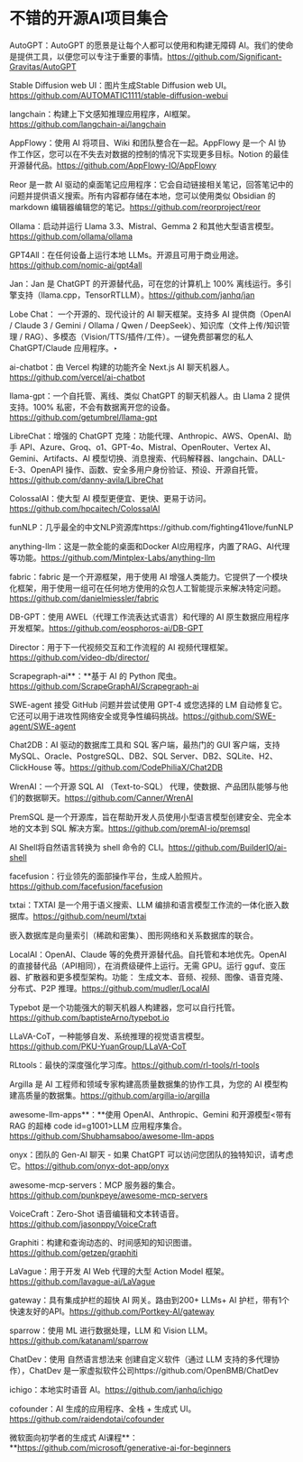 # 不错的开源AI项目集合

AutoGPT：AutoGPT 的愿景是让每个人都可以使用和构建无障碍 AI。我们的使命是提供工具，以便您可以专注于重要的事情。https://github.com/Significant-Gravitas/AutoGPT

Stable Diffusion web UI：图片生成Stable Diffusion web UI。https://github.com/AUTOMATIC1111/stable-diffusion-webui

langchain：构建上下文感知推理应用程序，AI框架。https://github.com/langchain-ai/langchain

AppFlowy：使用 AI 将项目、Wiki 和团队整合在一起。AppFlowy 是一个 AI 协作工作区，您可以在不失去对数据的控制的情况下实现更多目标。Notion 的最佳开源替代品。https://github.com/AppFlowy-IO/AppFlowy

Reor 是一款 AI 驱动的桌面笔记应用程序：它会自动链接相关笔记，回答笔记中的问题并提供语义搜索。所有内容都存储在本地，您可以使用类似 Obsidian 的 markdown 编辑器编辑您的笔记。https://github.com/reorproject/reor

Ollama：启动并运行 Llama 3.3、Mistral、Gemma 2 和其他大型语言模型。https://github.com/ollama/ollama

GPT4All：在任何设备上运行本地 LLMs。开源且可用于商业用途。https://github.com/nomic-ai/gpt4all

Jan：Jan 是 ChatGPT 的开源替代品，可在您的计算机上 100% 离线运行。多引擎支持（llama.cpp，TensorRTLLM）。https://github.com/janhq/jan

Lobe Chat： 一个开源的、现代设计的 AI 聊天框架。支持多 AI 提供商（OpenAI / Claude 3 / Gemini / Ollama / Qwen / DeepSeek）、知识库（文件上传/知识管理 / RAG）、多模态（Vision/TTS/插件/工件）。一键免费部署您的私人 ChatGPT/Claude 应用程序。‣

ai-chatbot：由 Vercel 构建的功能齐全 Next.js AI 聊天机器人。https://github.com/vercel/ai-chatbot

llama-gpt：一个自托管、离线、类似 ChatGPT 的聊天机器人。由 Llama 2 提供支持。100% 私密，不会有数据离开您的设备。https://github.com/getumbrel/llama-gpt

LibreChat：增强的 ChatGPT 克隆：功能代理、Anthropic、AWS、OpenAI、助手 API、Azure、Groq、o1、GPT-4o、Mistral、OpenRouter、Vertex AI、Gemini、Artifacts、AI 模型切换、消息搜索、代码解释器、langchain、DALL-E-3、OpenAPI 操作、函数、安全多用户身份验证、预设、开源自托管。https://github.com/danny-avila/LibreChat

ColossalAI：使大型 AI 模型更便宜、更快、更易于访问。https://github.com/hpcaitech/ColossalAI

funNLP：几乎最全的中文NLP资源库https://github.com/fighting41love/funNLP

anything-llm：这是一款全能的桌面和Docker AI应用程序，内置了RAG、AI代理等功能。https://github.com/Mintplex-Labs/anything-llm

fabric：fabric 是一个开源框架，用于使用 AI 增强人类能力。它提供了一个模块化框架，用于使用一组可在任何地方使用的众包人工智能提示来解决特定问题。https://github.com/danielmiessler/fabric

DB-GPT：使用 AWEL（代理工作流表达式语言）和代理的 AI 原生数据应用程序开发框架。https://github.com/eosphoros-ai/DB-GPT

Director：用于下一代视频交互和工作流程的 AI 视频代理框架。https://github.com/video-db/director/

Scrapegraph-ai**：**基于 AI 的 Python 爬虫。https://github.com/ScrapeGraphAI/Scrapegraph-ai

SWE-agent 接受 GitHub 问题并尝试使用 GPT-4 或您选择的 LM 自动修复它。它还可以用于进攻性网络安全或竞争性编码挑战。https://github.com/SWE-agent/SWE-agent

Chat2DB：AI 驱动的数据库工具和 SQL 客户端，最热门的 GUI 客户端，支持 MySQL、Oracle、PostgreSQL、DB2、SQL Server、DB2、SQLite、H2、ClickHouse 等。https://github.com/CodePhiliaX/Chat2DB

WrenAI：一个开源 SQL AI （Text-to-SQL） 代理，使数据、产品团队能够与他们的数据聊天。https://github.com/Canner/WrenAI

PremSQL 是一个开源库，旨在帮助开发人员使用小型语言模型创建安全、完全本地的文本到 SQL 解决方案。https://github.com/premAI-io/premsql

AI Shell将自然语言转换为 shell 命令的 CLI。https://github.com/BuilderIO/ai-shell

facefusion：行业领先的面部操作平台，生成人脸照片。https://github.com/facefusion/facefusion

txtai：TXTAI 是一个用于语义搜索、LLM 编排和语言模型工作流的一体化嵌入数据库。https://github.com/neuml/txtai

嵌入数据库是向量索引（稀疏和密集）、图形网络和关系数据库的联合。

LocalAI：OpenAI、Claude 等的免费开源替代品。自托管和本地优先。OpenAI 的直接替代品（API相同），在消费级硬件上运行。无需 GPU。运行 gguf、变压器、扩散器和更多模型架构。功能： 生成文本、音频、视频、图像、语音克隆、分布式、P2P 推理。https://github.com/mudler/LocalAI

Typebot 是一个功能强大的聊天机器人构建器，您可以自行托管。https://github.com/baptisteArno/typebot.io

LLaVA-CoT，一种能够自发、系统推理的视觉语言模型。https://github.com/PKU-YuanGroup/LLaVA-CoT

RLtools：最快的深度强化学习库。https://github.com/rl-tools/rl-tools

Argilla 是 AI 工程师和领域专家构建高质量数据集的协作工具，为您的 AI 模型构建高质量的数据集。https://github.com/argilla-io/argilla

awesome-llm-apps**：**使用 OpenAI、Anthropic、Gemini 和开源模型<带有 RAG 的超棒 code id=g1001>LLM 应用程序集合。https://github.com/Shubhamsaboo/awesome-llm-apps

onyx：团队的 Gen-AI 聊天 - 如果 ChatGPT 可以访问您团队的独特知识，请考虑它。https://github.com/onyx-dot-app/onyx

awesome-mcp-servers：MCP 服务器的集合。https://github.com/punkpeye/awesome-mcp-servers

VoiceCraft：Zero-Shot 语音编辑和文本转语音。https://github.com/jasonppy/VoiceCraft

Graphiti：构建和查询动态的、时间感知的知识图谱。https://github.com/getzep/graphiti

LaVague：用于开发 AI Web 代理的大型 Action Model 框架。https://github.com/lavague-ai/LaVague

gateway：具有集成护栏的超快 AI 网关。路由到200+ LLMs+ AI 护栏，带有1个快速友好的API。https://github.com/Portkey-AI/gateway

sparrow：使用 ML 进行数据处理，LLM 和 Vision LLM。https://github.com/katanaml/sparrow

ChatDev：使用 自然语言想法来 创建自定义软件（通过 LLM 支持的多代理协作），ChatDev 是一家虚拟软件公司https://github.com/OpenBMB/ChatDev

ichigo：本地实时语音 AI。https://github.com/janhq/ichigo

cofounder：AI 生成的应用程序、全栈 + 生成式 UI。https://github.com/raidendotai/cofounder

微软面向初学者的生成式 AI课程**：**https://github.com/microsoft/generative-ai-for-beginners

